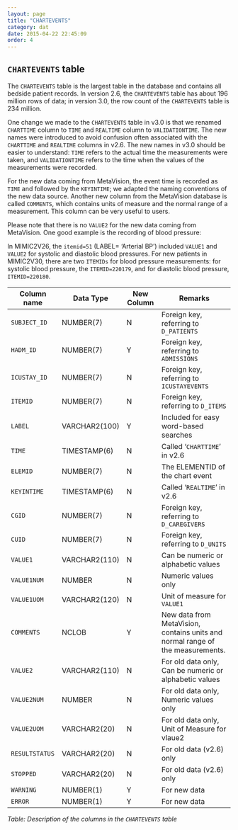 ```yaml
---
layout: page
title: "CHARTEVENTS"
category: dat
date: 2015-04-22 22:45:09
order: 4
---
```


## ```CHARTEVENTS``` table

The ```CHARTEVENTS``` table is the largest table in the database and contains
all bedside patient records. In version 2.6, the ```CHARTEVENTS``` table has
about 196 million rows of data; in version 3.0, the row count of the
```CHARTEVENTS``` table is 234 million.

One change we made to the ```CHARTEVENTS``` table in v3.0 is that we renamed
```CHARTTIME``` column to ```TIME``` and ```REALTIME``` column to ```VALIDATIONTIME```. The new names were introduced to avoid confusion often associated with the ```CHARTTIME``` and ```REALTIME``` columns in v2.6. The new names in v3.0 should be easier to understand: ```TIME``` refers to the actual time the measurements were taken, and ```VALIDATIONTIME``` refers to the time when the values of the measurements were recorded.

For the new data coming from MetaVision, the event time is recorded as
```TIME``` and followed by the ```KEYINTIME```; we adapted the naming
conventions of the new data source. Another new column from the
MetaVision database is called ```COMMENTS```, which contains units of
measure and the normal range of a measurement. This column can be very
useful to users.

Please note that there is no ```VALUE2``` for the new data coming from
MetaVision. One good example is the recording of blood pressure:

In MIMIC2V26, the ```itemid=51``` (LABEL= ‘Arterial BP’) included ```VALUE1``` and ```VALUE2``` for systolic and diastolic blood pressures. For new patients in MIMIC2V30, there are two ```ITEMIDs``` for blood pressure measurements: for systolic blood pressure, the ```ITEMID=220179```, and for diastolic blood pressure, ```ITEMID=220180```.

Column name | Data Type | New Column  | Remarks
--- | --- | --- | ---
```SUBJECT_ID``` | NUMBER(7) | N | Foreign key, referring to ```D_PATIENTS```
```HADM_ID``` | NUMBER(7) | Y | Foreign key, referring to ```ADMISSIONS```
```ICUSTAY_ID``` | NUMBER(7) | N | Foreign key, referring to ```ICUSTAYEVENTS```
```ITEMID``` | NUMBER(7) | N | Foreign key, referring to ```D_ITEMS```
```LABEL``` | VARCHAR2(100) | Y | Included for easy word-based searches
```TIME``` | TIMESTAMP(6) | N | Called ‘```CHARTTIME```’ in v2.6
```ELEMID``` | NUMBER(7) | N | The ELEMENTID of the chart event
```KEYINTIME``` | TIMESTAMP(6) | N | Called ‘```REALTIME```’ in v2.6
```CGID``` | NUMBER(7) | N | Foreign key, referring to ```D_CAREGIVERS```
```CUID``` | NUMBER(7) | N | Foreign key, referring to ```D_UNITS```
```VALUE1``` | VARCHAR2(110) | N | Can be numeric or alphabetic values
```VALUE1NUM``` | NUMBER | N | Numeric values only
```VALUE1UOM``` | VARCHAR2(120) | N | Unit of measure for ```VALUE1```
```COMMENTS``` | NCLOB | Y | New data from MetaVision, contains units and normal range of the measurements.
```VALUE2``` | VARCHAR2(110) | N | For old data only, Can be numeric or alphabetic values
```VALUE2NUM``` | NUMBER | N | For old data only, Numeric values only
```VALUE2UOM``` | VARCHAR2(20) | N | For old data only, Unit of Measure for vlaue2
```RESULTSTATUS``` | VARCHAR2(20) | N | For old data (v2.6) only
```STOPPED``` | VARCHAR2(20) | N | For old data (v2.6) only
```WARNING``` | NUMBER(1) | Y | For new data
```ERROR``` | NUMBER(1) | Y | For new data

*Table: Description of the columns in the ```CHARTEVENTS``` table*

